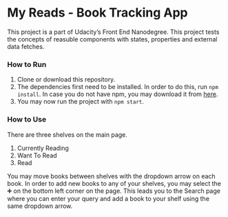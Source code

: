 # My Reads - Book Tracking App
This project is a part of Udacity’s Front End Nanodegree.
This project tests the concepts of reasuble components with states, properties and external data fetches.

### How to Run
1. Clone or download this repository.
2. The dependencies first need to be installed. In order to do this, run `npm install`. In case you do not have npm, you may download it from [here](https://nodejs.org/en/).
3. You may now run the project with `npm start`.

### How to Use

There are three shelves on the main page.
1. Currently Reading
2. Want To Read
3. Read

You may move books between shelves with the dropdown arrow on each book.
In order to add new books to any of your shelves, you may select the :heavy_plus_sign: on the bottom left corner on the page.
This leads you to the Search page where you can enter your query and add a  book to your shelf using the same dropdown arrow.

